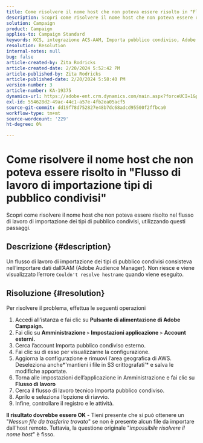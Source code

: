 ```yaml
---
title: Come risolvere il nome host che non poteva essere risolto in "Flusso di lavoro di importazione tipi di pubblico condivisi"
description: Scopri come risolvere il nome host che non poteva essere risolto in Flusso di lavoro di importazione tipi di pubblico condivisi
solution: Campaign
product: Campaign
applies-to: Campaign Standard
keywords: KCS, integrazione ACS-AAM, Importa pubblico condiviso, Adobe Campaign Standard,
resolution: Resolution
internal-notes: null
bug: false
article-created-by: Zita Rodricks
article-created-date: 2/20/2024 5:52:42 PM
article-published-by: Zita Rodricks
article-published-date: 2/20/2024 5:58:40 PM
version-number: 3
article-number: KA-19375
dynamics-url: https://adobe-ent.crm.dynamics.com/main.aspx?forceUCI=1&pagetype=entityrecord&etn=knowledgearticle&id=c1c702d2-18d0-ee11-9079-6045bd006b4b
exl-id: 554628d2-49ac-44c1-a57e-4fb2ea05acf5
source-git-commit: dd19f78d752827e48b7dc68adcd95500f2ffbca0
workflow-type: tm+mt
source-wordcount: '229'
ht-degree: 0%

---
```


# Come risolvere il nome host che non poteva essere risolto in &quot;Flusso di lavoro di importazione tipi di pubblico condivisi&quot;


Scopri come risolvere il nome host che non poteva essere risolto nel flusso di lavoro di importazione dei tipi di pubblico condivisi, utilizzando questi passaggi.

## Descrizione {#description}

Un flusso di lavoro di importazione dei tipi di pubblico condivisi consisteva nell’importare dati dall’AAM (Adobe Audience Manager). Non riesce e viene visualizzato l’errore `Couldn't resolve hostname` quando viene eseguito.

## Risoluzione {#resolution}


Per risolvere il problema, effettua le seguenti operazioni

1. Accedi all’istanza e fai clic su <b>Pulsante di alimentazione di Adobe Campaign.</b>
2. Fai clic su <b>Amministrazione </b>`>`  <b>Impostazioni applicazione</b> `>`  <b>Account esterni.</b>
3. Cerca l’account Importa pubblico condiviso esterno.
4. Fai clic su di esso per visualizzarne la configurazione.
5. Aggiorna la configurazione e rimuovi l’area geografica di AWS. Deseleziona anche*&#39;mantieni i file in S3 crittografati&#39;* e salva le modifiche apportate.
6. Torna alle impostazioni dell’applicazione in Amministrazione e fai clic su<b> Flusso di lavoro </b>
7. Cerca il flusso di lavoro tecnico Importa pubblico condiviso.
8. Aprilo e seleziona l’opzione di riavvio.
9. Infine, controllare il registro e le attività.


<b>Il risultato dovrebbe essere OK</b> - Tieni presente che si può ottenere un &quot;*Nessun file da trasferire trovato*&quot; se non è presente alcun file da importare dall&#39;host remoto. Tuttavia, la questione originale &quot;*impossibile risolvere il nome host*&quot; è fisso.

